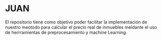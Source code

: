 # JUAN
El repositorio tiene como objetivo poder facilitar la implementación de nuestro meotodo para calcular el precio real de inmuebles meidante el uso de herrramientas de preprocesamiento y machine Learning.
